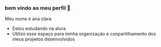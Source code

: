 ### bem vindo ao meu perfil 🤍

Meu nome é ana clara 
- Estou estudando na alura
- Utilizo esse espaço para minha organização e conpartilhamento dos meus projwtos desenvolvidos
